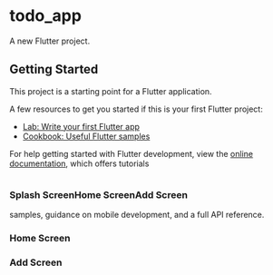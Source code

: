 # todo_app

A new Flutter project.

## Getting Started

This project is a starting point for a Flutter application.

A few resources to get you started if this is your first Flutter project:

- [Lab: Write your first Flutter app](https://docs.flutter.dev/get-started/codelab)
- [Cookbook: Useful Flutter samples](https://docs.flutter.dev/cookbook)

For help getting started with Flutter development, view the
[online documentation](https://docs.flutter.dev/), which offers tutorials
<div class='parernt' style='display:flex'>
  <div class='class1'>
    <h3>Splash Screen</h3>
    
  </div>

   <div class='class2'>
    <h3>Home Screen</h3>
    
  </div>

   <div class='class3'>
    <h3>Add Screen</h3>
    
  </div>
</div>
samples, guidance on mobile development, and a full API reference.
<h3>Home Screen</h3><h3>Add Screen</h3>



